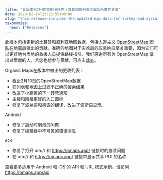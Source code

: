 ```yaml
---
title: "此版本已含HOTOSM团队在土耳其和叙利亚地震后所做的更改"
date: 2023-02-14T23:23:55+00:00
slug: "this-release-includes-the-updated-map-data-for-turkey-and-syria-including-the-humanitarian-openstreetmap-team-changes-after-the-recent-earthquake"
taxonomies:
  news: ["Releases"]
---
```


此版本包括更新的土耳其和叙利亚地图数据，包括[人道主义 OpenStreetMap 团队](https://www.hotosm.org/)在地震后做出的贡献。准确的地图对于灾难后的应急响应至关重要，因为它们可以更好地为当地的救援人员提供路线指引。我们感谢所有为 OpenStreetMap 做出过贡献的人。若您也想参与贡献，可点击[此处](https://www.openstreetmap.org/user/Heather%20Leson/diary/400951)。

Organic Maps在版本中做出的更改列表：
* 截止2月10日的OpenStreetMap数据
* 在列表和地图上过滤不正确的搜索结果
* 改进了小距离的下一转弯通知
* 主楼和陪楼更好的入口图标
* 修复了波兰语和德语的翻译，改进了波斯语显示。

Android
* 修复了启动时崩溃的问题
* 修复了编辑器中不可见的错误消息

iOS
* 修复了打开 om:// 和 <https://omaps.app/> 链接时的崩溃问题
* 在 om:// 和 <https://omaps.app/> 链接中显示共享 POI 的名称

查看更多适用于 Android 和 iOS 的 API 和 URL 模式示例，请访问 <https://omaps.app/api>
